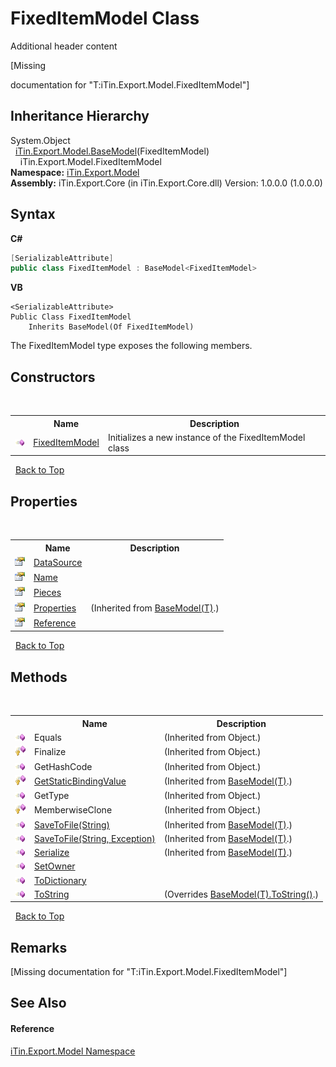 # FixedItemModel Class
Additional header content 

\[Missing <summary> documentation for "T:iTin.Export.Model.FixedItemModel"\]


## Inheritance Hierarchy
System.Object<br />&nbsp;&nbsp;<a href="6632f561-4175-f1f2-939c-ac8b10159529">iTin.Export.Model.BaseModel</a>(FixedItemModel)<br />&nbsp;&nbsp;&nbsp;&nbsp;iTin.Export.Model.FixedItemModel<br />
**Namespace:**&nbsp;<a href="ef57ffcc-e95e-b212-5a46-9aa6f5a3511f">iTin.Export.Model</a><br />**Assembly:**&nbsp;iTin.Export.Core (in iTin.Export.Core.dll) Version: 1.0.0.0 (1.0.0.0)

## Syntax

**C#**<br />
``` C#
[SerializableAttribute]
public class FixedItemModel : BaseModel<FixedItemModel>
```

**VB**<br />
``` VB
<SerializableAttribute>
Public Class FixedItemModel
	Inherits BaseModel(Of FixedItemModel)
```

The FixedItemModel type exposes the following members.


## Constructors
&nbsp;<table><tr><th></th><th>Name</th><th>Description</th></tr><tr><td>![Public method](media/pubmethod.gif "Public method")</td><td><a href="49a0fdc3-d147-7c9b-8a62-d739b1437cdb">FixedItemModel</a></td><td>
Initializes a new instance of the FixedItemModel class</td></tr></table>&nbsp;
<a href="#fixeditemmodel-class">Back to Top</a>

## Properties
&nbsp;<table><tr><th></th><th>Name</th><th>Description</th></tr><tr><td>![Public property](media/pubproperty.gif "Public property")</td><td><a href="6ef68624-67b9-08d7-4f67-72f4bac48770">DataSource</a></td><td /></tr><tr><td>![Public property](media/pubproperty.gif "Public property")</td><td><a href="c59c3c1f-7a00-9138-195a-eb26d318d31f">Name</a></td><td /></tr><tr><td>![Public property](media/pubproperty.gif "Public property")</td><td><a href="076ae341-2483-075c-fbd8-b251dbc9172f">Pieces</a></td><td /></tr><tr><td>![Public property](media/pubproperty.gif "Public property")</td><td><a href="7e88785e-5670-4515-defa-d3f60ae16111">Properties</a></td><td> (Inherited from <a href="6632f561-4175-f1f2-939c-ac8b10159529">BaseModel(T)</a>.)</td></tr><tr><td>![Public property](media/pubproperty.gif "Public property")</td><td><a href="7d5087d3-344c-ca9f-3645-fbb617172173">Reference</a></td><td /></tr></table>&nbsp;
<a href="#fixeditemmodel-class">Back to Top</a>

## Methods
&nbsp;<table><tr><th></th><th>Name</th><th>Description</th></tr><tr><td>![Public method](media/pubmethod.gif "Public method")</td><td>Equals</td><td> (Inherited from Object.)</td></tr><tr><td>![Protected method](media/protmethod.gif "Protected method")</td><td>Finalize</td><td> (Inherited from Object.)</td></tr><tr><td>![Public method](media/pubmethod.gif "Public method")</td><td>GetHashCode</td><td> (Inherited from Object.)</td></tr><tr><td>![Protected method](media/protmethod.gif "Protected method")</td><td><a href="4253f171-71af-35d6-e1b1-47af647eb205">GetStaticBindingValue</a></td><td> (Inherited from <a href="6632f561-4175-f1f2-939c-ac8b10159529">BaseModel(T)</a>.)</td></tr><tr><td>![Public method](media/pubmethod.gif "Public method")</td><td>GetType</td><td> (Inherited from Object.)</td></tr><tr><td>![Protected method](media/protmethod.gif "Protected method")</td><td>MemberwiseClone</td><td> (Inherited from Object.)</td></tr><tr><td>![Public method](media/pubmethod.gif "Public method")</td><td><a href="60537b6c-f261-e08e-2eee-1007e9760316">SaveToFile(String)</a></td><td> (Inherited from <a href="6632f561-4175-f1f2-939c-ac8b10159529">BaseModel(T)</a>.)</td></tr><tr><td>![Public method](media/pubmethod.gif "Public method")</td><td><a href="81bbc161-83e1-ff91-7904-4b6a5260f76c">SaveToFile(String, Exception)</a></td><td> (Inherited from <a href="6632f561-4175-f1f2-939c-ac8b10159529">BaseModel(T)</a>.)</td></tr><tr><td>![Public method](media/pubmethod.gif "Public method")</td><td><a href="d84fa1d2-692a-9e10-e839-60da45d50f19">Serialize</a></td><td> (Inherited from <a href="6632f561-4175-f1f2-939c-ac8b10159529">BaseModel(T)</a>.)</td></tr><tr><td>![Public method](media/pubmethod.gif "Public method")</td><td><a href="41fa0209-3961-a84f-2de8-1be4d7011b52">SetOwner</a></td><td /></tr><tr><td>![Public method](media/pubmethod.gif "Public method")</td><td><a href="2d8af189-e002-da4b-c67f-0278ff2b3d04">ToDictionary</a></td><td /></tr><tr><td>![Public method](media/pubmethod.gif "Public method")</td><td><a href="34b6c715-a679-dec1-a5ad-d603cd8f44fc">ToString</a></td><td> (Overrides <a href="79c32584-b2b0-b6ca-0ade-5f0708e1a9b7">BaseModel(T).ToString()</a>.)</td></tr></table>&nbsp;
<a href="#fixeditemmodel-class">Back to Top</a>

## Remarks
\[Missing <remarks> documentation for "T:iTin.Export.Model.FixedItemModel"\]

## See Also


#### Reference
<a href="ef57ffcc-e95e-b212-5a46-9aa6f5a3511f">iTin.Export.Model Namespace</a><br />